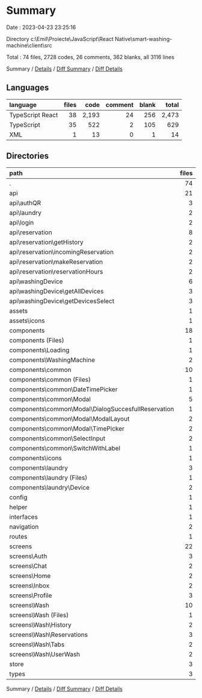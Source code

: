 # Summary

Date : 2023-04-23 23:25:16

Directory c:\\Emil\\Proiecte\\JavaScript\\React Native\\smart-washing-machine\\client\\src

Total : 74 files,  2728 codes, 26 comments, 362 blanks, all 3116 lines

Summary / [Details](details.md) / [Diff Summary](diff.md) / [Diff Details](diff-details.md)

## Languages
| language | files | code | comment | blank | total |
| :--- | ---: | ---: | ---: | ---: | ---: |
| TypeScript React | 38 | 2,193 | 24 | 256 | 2,473 |
| TypeScript | 35 | 522 | 2 | 105 | 629 |
| XML | 1 | 13 | 0 | 1 | 14 |

## Directories
| path | files | code | comment | blank | total |
| :--- | ---: | ---: | ---: | ---: | ---: |
| . | 74 | 2,728 | 26 | 362 | 3,116 |
| api | 21 | 379 | 2 | 61 | 442 |
| api\\authQR | 3 | 48 | 0 | 6 | 54 |
| api\\laundry | 2 | 41 | 0 | 9 | 50 |
| api\\login | 2 | 35 | 0 | 7 | 42 |
| api\\reservation | 8 | 156 | 1 | 24 | 181 |
| api\\reservation\\getHistory | 2 | 37 | 0 | 6 | 43 |
| api\\reservation\\incomingReservation | 2 | 35 | 0 | 4 | 39 |
| api\\reservation\\makeReservation | 2 | 35 | 1 | 7 | 43 |
| api\\reservation\\reservationHours | 2 | 49 | 0 | 7 | 56 |
| api\\washingDevice | 6 | 99 | 1 | 15 | 115 |
| api\\washingDevice\\getAllDevices | 3 | 44 | 1 | 7 | 52 |
| api\\washingDevice\\getDevicesSelect | 3 | 55 | 0 | 8 | 63 |
| assets | 1 | 13 | 0 | 1 | 14 |
| assets\\icons | 1 | 13 | 0 | 1 | 14 |
| components | 18 | 862 | 10 | 105 | 977 |
| components (Files) | 1 | 41 | 0 | 6 | 47 |
| components\\Loading | 1 | 25 | 0 | 3 | 28 |
| components\\WashingMachine | 2 | 46 | 0 | 7 | 53 |
| components\\common | 10 | 540 | 9 | 67 | 616 |
| components\\common (Files) | 1 | 30 | 0 | 4 | 34 |
| components\\common\\DateTimePicker | 1 | 34 | 1 | 8 | 43 |
| components\\common\\Modal | 5 | 340 | 8 | 37 | 385 |
| components\\common\\Modal\\DialogSuccesfullReservation | 1 | 70 | 3 | 13 | 86 |
| components\\common\\Modal\\ModalLayout | 2 | 53 | 0 | 4 | 57 |
| components\\common\\Modal\\TimePicker | 2 | 217 | 5 | 20 | 242 |
| components\\common\\SelectInput | 2 | 100 | 0 | 12 | 112 |
| components\\common\\SwitchWithLabel | 1 | 36 | 0 | 6 | 42 |
| components\\icons | 1 | 30 | 0 | 2 | 32 |
| components\\laundry | 3 | 180 | 1 | 20 | 201 |
| components\\laundry (Files) | 1 | 54 | 0 | 7 | 61 |
| components\\laundry\\Device | 2 | 126 | 1 | 13 | 140 |
| config | 1 | 7 | 0 | 2 | 9 |
| helper | 1 | 8 | 0 | 4 | 12 |
| interfaces | 1 | 33 | 0 | 7 | 40 |
| navigation | 2 | 193 | 0 | 17 | 210 |
| routes | 1 | 5 | 0 | 2 | 7 |
| screens | 22 | 1,121 | 14 | 149 | 1,284 |
| screens\\Auth | 3 | 177 | 1 | 20 | 198 |
| screens\\Chat | 2 | 25 | 0 | 7 | 32 |
| screens\\Home | 2 | 109 | 0 | 11 | 120 |
| screens\\Inbox | 2 | 21 | 0 | 8 | 29 |
| screens\\Profile | 3 | 70 | 0 | 16 | 86 |
| screens\\Wash | 10 | 719 | 13 | 87 | 819 |
| screens\\Wash (Files) | 1 | 20 | 0 | 6 | 26 |
| screens\\Wash\\History | 2 | 84 | 0 | 7 | 91 |
| screens\\Wash\\Reservations | 3 | 266 | 1 | 31 | 298 |
| screens\\Wash\\Tabs | 2 | 182 | 10 | 21 | 213 |
| screens\\Wash\\UserWash | 2 | 167 | 2 | 22 | 191 |
| store | 3 | 91 | 0 | 12 | 103 |
| types | 3 | 16 | 0 | 2 | 18 |

Summary / [Details](details.md) / [Diff Summary](diff.md) / [Diff Details](diff-details.md)